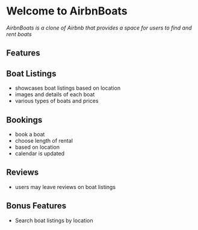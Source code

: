 # Welcome to AirbnBoats

_AirbnBoats is a clone of Airbnb that provides a space for users to find and rent boats_

## Features

## Boat Listings
* showcases boat listings based on location
* images and details of each boat
* various types of boats and prices

## Bookings
* book a boat 
* choose length of rental
* based on location
* calendar is updated

## Reviews 
* users may leave reviews on boat listings

## Bonus Features
* Search boat listings by location
